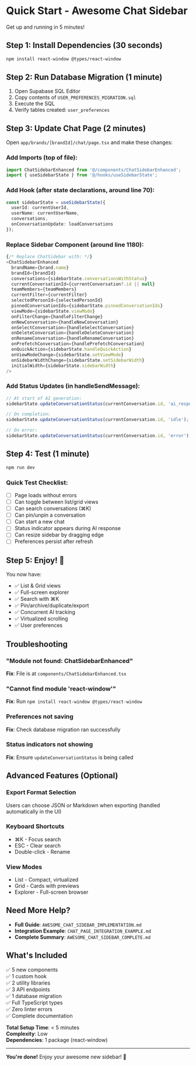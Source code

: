 # Quick Start - Awesome Chat Sidebar

Get up and running in 5 minutes!

## Step 1: Install Dependencies (30 seconds)

```bash
npm install react-window @types/react-window
```

## Step 2: Run Database Migration (1 minute)

1. Open Supabase SQL Editor
2. Copy contents of `USER_PREFERENCES_MIGRATION.sql`
3. Execute the SQL
4. Verify tables created: `user_preferences`

## Step 3: Update Chat Page (2 minutes)

Open `app/brands/[brandId]/chat/page.tsx` and make these changes:

### Add Imports (top of file):
```typescript
import ChatSidebarEnhanced from '@/components/ChatSidebarEnhanced';
import { useSidebarState } from '@/hooks/useSidebarState';
```

### Add Hook (after state declarations, around line 70):
```typescript
const sidebarState = useSidebarState({
  userId: currentUserId,
  userName: currentUserName,
  conversations,
  onConversationUpdate: loadConversations
});
```

### Replace Sidebar Component (around line 1180):
```typescript
{/* Replace ChatSidebar with: */}
<ChatSidebarEnhanced
  brandName={brand.name}
  brandId={brandId}
  conversations={sidebarState.conversationsWithStatus}
  currentConversationId={currentConversation?.id || null}
  teamMembers={teamMembers}
  currentFilter={currentFilter}
  selectedPersonId={selectedPersonId}
  pinnedConversationIds={sidebarState.pinnedConversationIds}
  viewMode={sidebarState.viewMode}
  onFilterChange={handleFilterChange}
  onNewConversation={handleNewConversation}
  onSelectConversation={handleSelectConversation}
  onDeleteConversation={handleDeleteConversation}
  onRenameConversation={handleRenameConversation}
  onPrefetchConversation={handlePrefetchConversation}
  onQuickAction={sidebarState.handleQuickAction}
  onViewModeChange={sidebarState.setViewMode}
  onSidebarWidthChange={sidebarState.setSidebarWidth}
  initialWidth={sidebarState.sidebarWidth}
/>
```

### Add Status Updates (in handleSendMessage):
```typescript
// At start of AI generation:
sidebarState.updateConversationStatus(currentConversation.id, 'ai_responding', 0);

// On completion:
sidebarState.updateConversationStatus(currentConversation.id, 'idle');

// On error:
sidebarState.updateConversationStatus(currentConversation.id, 'error');
```

## Step 4: Test (1 minute)

```bash
npm run dev
```

### Quick Test Checklist:
- [ ] Page loads without errors
- [ ] Can toggle between list/grid views
- [ ] Can search conversations (⌘K)
- [ ] Can pin/unpin a conversation
- [ ] Can start a new chat
- [ ] Status indicator appears during AI response
- [ ] Can resize sidebar by dragging edge
- [ ] Preferences persist after refresh

## Step 5: Enjoy! 🎉

You now have:
- ✅ List & Grid views
- ✅ Full-screen explorer
- ✅ Search with ⌘K
- ✅ Pin/archive/duplicate/export
- ✅ Concurrent AI tracking
- ✅ Virtualized scrolling
- ✅ User preferences

## Troubleshooting

### "Module not found: ChatSidebarEnhanced"
**Fix**: File is at `components/ChatSidebarEnhanced.tsx`

### "Cannot find module 'react-window'"
**Fix**: Run `npm install react-window @types/react-window`

### Preferences not saving
**Fix**: Check database migration ran successfully

### Status indicators not showing
**Fix**: Ensure `updateConversationStatus` is being called

## Advanced Features (Optional)

### Export Format Selection
Users can choose JSON or Markdown when exporting (handled automatically in the UI)

### Keyboard Shortcuts
- ⌘K - Focus search
- ESC - Clear search
- Double-click - Rename

### View Modes
- List - Compact, virtualized
- Grid - Cards with previews
- Explorer - Full-screen browser

## Need More Help?

- **Full Guide**: `AWESOME_CHAT_SIDEBAR_IMPLEMENTATION.md`
- **Integration Example**: `CHAT_PAGE_INTEGRATION_EXAMPLE.md`
- **Complete Summary**: `AWESOME_CHAT_SIDEBAR_COMPLETE.md`

## What's Included

✅ 5 new components  
✅ 1 custom hook  
✅ 2 utility libraries  
✅ 3 API endpoints  
✅ 1 database migration  
✅ Full TypeScript types  
✅ Zero linter errors  
✅ Complete documentation  

**Total Setup Time**: < 5 minutes  
**Complexity**: Low  
**Dependencies**: 1 package (react-window)  

---

**You're done!** Enjoy your awesome new sidebar! 🚀







